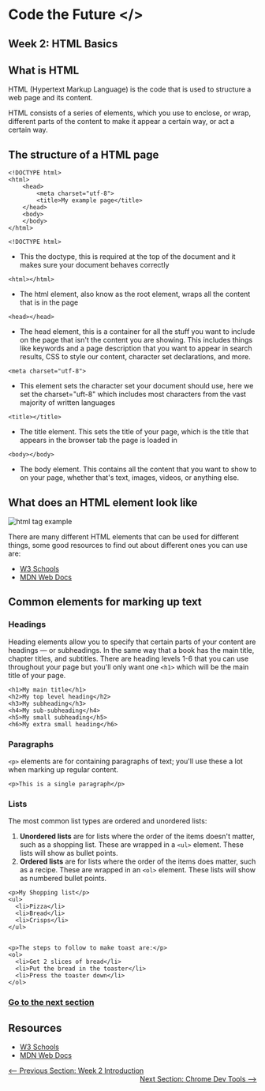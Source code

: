 # Code the Future </>

## Week 2: HTML Basics

## What is HTML

HTML (Hypertext Markup Language) is the code that is used to structure a web page and its content.

HTML consists of a series of elements, which you use to enclose, or wrap, different parts of the content to make it appear a certain way, or act a certain way.


## The structure of a HTML page

    <!DOCTYPE html>
    <html>
	    <head>
		    <meta charset="utf-8">
		    <title>My example page</title>
	    </head>
	    <body>
	    </body>
    </html>


`<!DOCTYPE html>`
- This the doctype, this is required at the top of the document and it makes sure your document behaves correctly

`<html></html>`
- The html element, also know as the root element, wraps all the content that is in the page

`<head></head>`
- The head element, this is a container for all the stuff you want to include on the page that isn't the content you are showing. This includes things like keywords and a page description that you want to appear in search results, CSS to style our content, character set declarations, and more.


`<meta charset="utf-8">`
- This element sets the character set your document should use, here we set the charset="uft-8" which includes most characters from the vast majority of written languages

`<title></title>`
- The title element. This sets the title of your page, which is the title that appears in the browser tab the page is loaded in

`<body></body>`
- The body element. This contains all the content that you want to show to on your page, whether that's text, images, videos, or anything else.




## What does an HTML element look like

![html tag example](https://developer.mozilla.org/en-US/docs/Learn/Getting_started_with_the_web/HTML_basics/grumpy-cat-small.png)

There are many different HTML elements that can be used for different things, some good resources to find out about different ones you can use are:

 - [W3 Schools](https://www.w3schools.com/tags/default.asp)
 - [MDN Web Docs](https://developer.mozilla.org/en-US/docs/Web/HTML/Element)


## Common elements for marking up text

### Headings
Heading elements allow you to specify that certain parts of your content are headings — or subheadings. In the same way that a book has the main title, chapter titles, and subtitles. There are heading levels 1-6 that you can use throughout your page but you'll only want one `<h1>` which will be the main title of your page.

```
<h1>My main title</h1>
<h2>My top level heading</h2>
<h3>My subheading</h3>
<h4>My sub-subheading</h4>
<h5>My small subheading</h5>
<h6>My extra small heading</h6>
```

### Paragraphs
 `<p>` elements are for containing paragraphs of text; you'll use these a lot when marking up regular content.
```
<p>This is a single paragraph</p>
```

### Lists
The most common list types are ordered and unordered lists:

1.  **Unordered lists**  are for lists where the order of the items doesn't matter, such as a shopping list. These are wrapped in a  `<ul>`  element.  These lists will show as bullet points.
2.  **Ordered lists**  are for lists where the order of the items does matter, such as a recipe. These are wrapped in an  `<ol>` element. These lists will show as numbered bullet points.

```
<p>My Shopping list</p>
<ul>
  <li>Pizza</li>
  <li>Bread</li>
  <li>Crisps</li>
</ul>


<p>The steps to follow to make toast are:</p>
<ol>
  <li>Get 2 slices of bread</li>
  <li>Put the bread in the toaster</li>
  <li>Press the toaster down</li>
</ol>

```



### [Go to the next section](html_basics_section_01.md)



## Resources
 - [W3 Schools](https://www.w3schools.com/tags/default.asp)
 - [MDN Web Docs](https://developer.mozilla.org/en-US/docs/Web/HTML/Element)


<div style="width: 100%">
<a href='README.md'><-- Previous Section: Week 2 Introduction</a>
<div align="right"><a  href='dev_tools.md'>Next Section: Chrome Dev Tools --></a></div>
</div>
